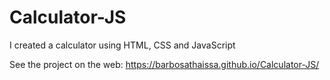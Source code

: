 # Calculator-JS
I created a calculator using HTML, CSS and JavaScript

See the project on the web: https://barbosathaissa.github.io/Calculator-JS/
